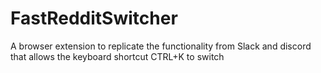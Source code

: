 # FastRedditSwitcher
A browser extension to replicate the functionality from Slack and discord that allows the keyboard shortcut CTRL+K to switch
